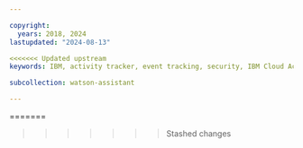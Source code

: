 ```yaml
---

copyright:
  years: 2018, 2024
lastupdated: "2024-08-13"

<<<<<<< Updated upstream
keywords: IBM, activity tracker, event tracking, security, IBM Cloud Activity Tracker

subcollection: watson-assistant

---
```



=======

>>>>>>> Stashed changes
